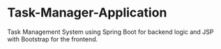 # Task-Manager-Application
Task Management System using Spring Boot for backend logic and JSP with Bootstrap for the frontend.
